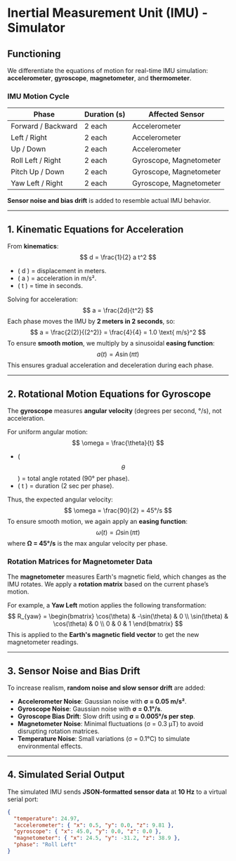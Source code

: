 # Inertial Measurement Unit (IMU) - Simulator

## Functioning
We differentiate the equations of motion for real-time IMU simulation: **accelerometer**, **gyroscope**, **magnetometer**, and **thermometer**.

### IMU Motion Cycle

| Phase | Duration (s) | Affected Sensor |
|--------|--------------|----------------|
| Forward / Backward | 2 each | Accelerometer |
| Left / Right | 2 each | Accelerometer |
| Up / Down | 2 each | Accelerometer |
| Roll Left / Right | 2 each | Gyroscope, Magnetometer |
| Pitch Up / Down | 2 each | Gyroscope, Magnetometer |
| Yaw Left / Right | 2 each | Gyroscope, Magnetometer |

**Sensor noise and bias drift** is added to resemble actual IMU behavior.

---

## 1. Kinematic Equations for Acceleration

From **kinematics**:
$$
 d = \frac{1}{2} a t^2
$$
- \( d \) = displacement in meters.
- \( a \) = acceleration in m/s².
- \( t \) = time in seconds.

Solving for acceleration:
$$
 a = \frac{2d}{t^2}
$$
Each phase moves the IMU by **2 meters in 2 seconds**, so:
$$
 a = \frac{2(2)}{(2^2)} = \frac{4}{4} = 1.0 \text{ m/s}^2
$$
To ensure **smooth motion**, we multiply by a sinusoidal **easing function**:
$$
 a(t) = A \sin(\pi t)
$$
This ensures gradual acceleration and deceleration during each phase.

---

## 2. Rotational Motion Equations for Gyroscope
The **gyroscope** measures **angular velocity** (degrees per second, °/s), not acceleration.

For uniform angular motion:
$$
 \omega = \frac{\theta}{t}
$$
- \( $$ \theta $$ \) = total angle rotated (90° per phase).
- \( t \) = duration (2 sec per phase).

Thus, the expected angular velocity:
$$
 \omega = \frac{90}{2} = 45°/s
$$
To ensure smooth motion, we again apply an **easing function**:
$$
 \omega(t) = \Omega \sin(\pi t)
$$
where **Ω = 45°/s** is the max angular velocity per phase.

### Rotation Matrices for Magnetometer Data
The **magnetometer** measures Earth's magnetic field, which changes as the IMU rotates. We apply a **rotation matrix** based on the current phase’s motion.

For example, a **Yaw Left** motion applies the following transformation:
$$
 R_{yaw} = \begin{bmatrix} \cos(\theta) & -\sin(\theta) & 0 \\ \sin(\theta) & \cos(\theta) & 0 \\ 0 & 0 & 1 \end{bmatrix}
$$
This is applied to the **Earth's magnetic field vector** to get the new magnetometer readings.

---

## 3. Sensor Noise and Bias Drift
To increase realism, **random noise and slow sensor drift** are added:
- **Accelerometer Noise**: Gaussian noise with **σ = 0.05 m/s²**.
- **Gyroscope Noise**: Gaussian noise with **σ = 0.1°/s**.
- **Gyroscope Bias Drift**: Slow drift using **σ = 0.005°/s per step**.
- **Magnetometer Noise**: Minimal fluctuations (σ = 0.3 µT) to avoid disrupting rotation matrices.
- **Temperature Noise**: Small variations (σ = 0.1°C) to simulate environmental effects.

---

## 4. Simulated Serial Output
The simulated IMU sends **JSON-formatted sensor data** at **10 Hz** to a virtual serial port:

```json
{
  "temperature": 24.97,
  "accelerometer": { "x": 0.5, "y": 0.0, "z": 9.81 },
  "gyroscope": { "x": 45.0, "y": 0.0, "z": 0.0 },
  "magnetometer": { "x": 24.5, "y": -31.2, "z": 38.9 },
  "phase": "Roll Left"
}
```